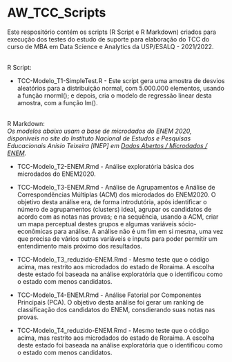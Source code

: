 # AW_TCC_Scripts

Este respositório contém os scripts (R Script e R Markdown) criados para execução dos testes do estudo de suporte para elaboração do TCC do curso de MBA em Data Science e Analytics da USP/ESALQ - 2021/2022.

<br>R Script:</b>

- TCC-Modelo_T1-SimpleTest.R - Este script gera uma amostra de desvios aleatórios para a distribuição normal, com 5.000.000 elementos, usando a função rnorml(); e depois, cria o modelo de regressão linear desta amostra, com a função lm().

<br> R Markdown:</b><br>
<i>Os modelos abaixo usam a base de microdados do ENEM 2020, disponíveis no site do Instituto Nacional de Estudos e Pesquisas Educacionais Anísio Teixeira [INEP] em <a href=https://www.gov.br/inep/pt-br/acesso-a-informacao/dados-abertos/microdados/enem>Dados Abertos / Microdados / ENEM</a>.</i>

- TCC-Modelo_T2-ENEM.Rmd - Análise exploratória básica dos microdados do ENEM2020.

- TCC-Modelo_T3-ENEM.Rmd - Análise de Agrupamentos e Análise de Correspondências Múltiplas (ACM) dos microdados do ENEM2020. O objetivo desta análise era, de forma introdutória, após identificar o número de agrupamentos (clusters) ideal, agrupar os candidatos de acordo com as notas nas provas; e na sequência, usando a ACM, criar um mapa perceptual destes grupos e algumas variáveis sócio-econômicas para análise. A análise não é um fim em si mesma, uma vez que precisa de vários outras variáveis e inputs para poder permitir um entendimento mais próximo dos resultados. 

- TCC-Modelo_T3_reduzido-ENEM.Rmd - Mesmo teste que o código acima, mas restrito aos microdados do estado de Roraima. A escolha deste estado foi baseada na  análise exploratória que o identificou como o estado com menos candidatos. 

- TCC-Modelo_T4-ENEM.Rmd - Análise Fatorial por Componentes Principais (PCA). O objetivo desta análise foi gerar um ranking de classificação dos candidatos do ENEM, consdierando suas notas nas provas.

- TCC-Modelo_T4_reduzido-ENEM.Rmd - Mesmo teste que o código acima, mas restrito aos microdados do estado de Roraima. A escolha deste estado foi baseada na  análise exploratória que o identificou como o estado com menos candidatos. 

